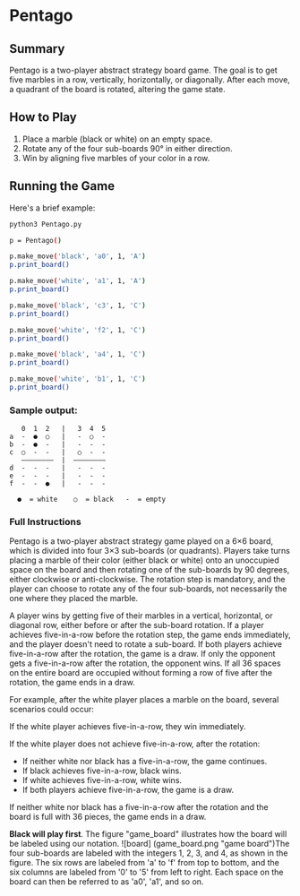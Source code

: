 # Pentago

## Summary

Pentago is a two-player abstract strategy board game. The goal is to get five marbles in a row, vertically, horizontally, or diagonally. After each move, a quadrant of the board is rotated, altering the game state.

## How to Play
1. Place a marble (black or white) on an empty space.
2. Rotate any of the four sub-boards 90° in either direction.
3. Win by aligning five marbles of your color in a row.

## Running the Game

Here's a brief example:

```bash
python3 Pentago.py

p = Pentago()

p.make_move('black', 'a0', 1, 'A')
p.print_board()

p.make_move('white', 'a1', 1, 'A')
p.print_board()

p.make_move('black', 'c3', 1, 'C')
p.print_board()

p.make_move('white', 'f2', 1, 'C')
p.print_board()

p.make_move('black', 'a4', 1, 'C')
p.print_board()

p.make_move('white', 'b1', 1, 'C')
p.print_board()

```
### Sample output:
```
   0  1  2   |   3  4  5
a  -  ●  ○   |   -  ○  -
b  -  ●  -   |   -  -  -
c  ○  -  -   |   ○  -  -
   ————————  |  ————————
d  -  -  -   |   -  -  -
e  -  -  -   |   -  -  -
f  -  -  ●   |   -  -  -

  ●  = white    ○  = black   -  = empty
```


### Full Instructions
Pentago is a two-player abstract strategy game played on a 6×6 board, which 
is divided into four 3×3 sub-boards (or quadrants). Players take turns 
placing a marble of their color (either black or white) onto an unoccupied 
space on the board and then rotating one of the sub-boards by 90 degrees, 
either clockwise or anti-clockwise. The rotation step is mandatory, and the 
player can choose to rotate any of the four sub-boards, not necessarily the 
one where they placed the marble.

A player wins by getting five of their marbles in a vertical, horizontal, 
or diagonal row, either before or after the sub-board rotation. If a 
player achieves five-in-a-row before the rotation step, the game ends 
immediately, and the player doesn't need to rotate a sub-board. If both 
players achieve five-in-a-row after the rotation, the game is a draw. If 
only the opponent gets a five-in-a-row after the rotation, the opponent 
wins. If all 36 spaces on the entire board are occupied without forming a 
row of five after the rotation, the game ends in a draw.

For example, after the white player places a marble on the board, several 
 scenarios could occur:

If the white player achieves five-in-a-row, they win immediately.

If the white player does not achieve five-in-a-row, after the rotation:

* If neither white nor black has a five-in-a-row, the game continues.
* If black achieves five-in-a-row, black wins.
* If white achieves five-in-a-row, white wins.
* If both players achieve five-in-a-row, the game is a draw.
 
If neither white nor black has a five-in-a-row after the rotation and the 
 board is full with 36 pieces, the game ends in a draw.

**Black will play first**. The figure "game_board" 
 illustrates how the board will be labeled using our notation. ![board]
(game_board.png "game board")The four sub-boards are labeled with the 
integers 1, 2, 3, and 4, as shown in the figure. The six rows are labeled 
from 'a' to 'f' from top to bottom, and the six columns are labeled from 
'0' to '5' from left to right. Each space on the board can then be referred 
to as 'a0', 'a1', and so on.
